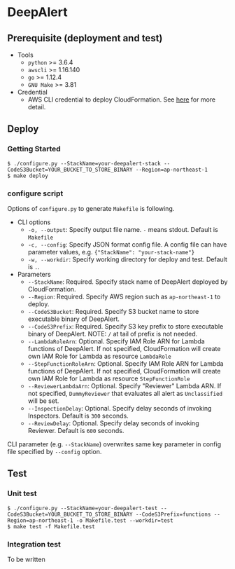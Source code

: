 # DeepAlert

## Prerequisite (deployment and test)

- Tools
  - `python` >= 3.6.4
  - `awscli` >= 1.16.140
  - `go` >= 1.12.4
  - `GNU Make` >= 3.81
- Credential
  - AWS CLI credential to deploy CloudFormation. See [here](https://docs.aws.amazon.com/cli/latest/userguide/cli-chap-configure.html) for more detail.

## Deploy

### Getting Started

```shell
$ ./configure.py --StackName=your-deepalert-stack --CodeS3Bucket=YOUR_BUCKET_TO_STORE_BINARY --Region=ap-northeast-1
$ make deploy
```

### configure script

Options of `configure.py` to generate `Makefile` is following.

- CLI options
  - `-o, --output`: Specify output file name. `-` means stdout. Default is `Makefile`
  - `-c, --config`: Specify JSON format config file. A config file can have parameter values, e.g. `{"StackName": "your-stack-name"}`
  - `-w, --workdir`: Specify working directory for deploy and test. Default is `.`.
- Parameters
  - `--StackName`: Required. Specify stack name of DeepAlert deployed by CloudFormation.
  - `--Region`: Required. Specify AWS region such as `ap-northeast-1` to deploy.
  - `--CodeS3Bucket`: Required. Specify S3 bucket name to store executable binary of DeepAlert.
  - `--CodeS3Prefix`: Required. Specify S3 key prefix to store executable binary of DeepAlert. NOTE: `/` at tail of prefix is not needed.
  - `--LambdaRoleArn`: Optional. Specify IAM Role ARN for Lambda functions of DeepAlert. If not specified, CloudFormation will create own IAM Role for Lambda as resource `LambdaRole`
  - `--StepFunctionRoleArn`: Optional. Specify IAM Role ARN for Lambda functions of DeepAlert. If not specified, CloudFormation will create own IAM Role for Lambda as resource `StepFunctionRole`
  - `--ReviewerLambdaArn`: Optional. Specify "Reviewer" Lambda ARN. If not specified, `DummyReviewer` that evaluates all alert as `Unclassified` will be set.
  - `--InspectionDelay`: Optional. Specify delay seconds of invoking Inspectors. Default is `300` seconds.
  - `--ReviewDelay`: Optional. Specify delay seconds of invoking Reviewer. Default is `600` seconds.

CLI parameter (e.g. `--StackName`) overwrites same key parameter in config file specified by `--config` option.

## Test

### Unit test

```shell
$ ./configure.py --StackName=your-deepalert-test --CodeS3Bucket=YOUR_BUCKET_TO_STORE_BINARY --CodeS3Prefix=functions --Region=ap-northeast-1 -o Makefile.test --workdir=test
$ make test -f Makefile.test
```

### Integration test

To be written
